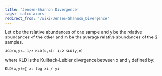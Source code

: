 ```yaml
---
title: 'Jensen-Shannon Divergence'
tags: 'calculators'
redirect_from: '/wiki/Jensen-Shannon_Divergence'
---
```


Let x be the relative abundances of one sample and y be the relative
abundances of the other and m be the average relative abundances of the
2 samples.

    JSD(x,y)= 1/2 KLD(x,m)+ 1/2 KLD(y,m)

where KLD is the Kullback-Leibler divergence between x and y defined by:

    KLD(x,y)=∑ xi log xi / yi

